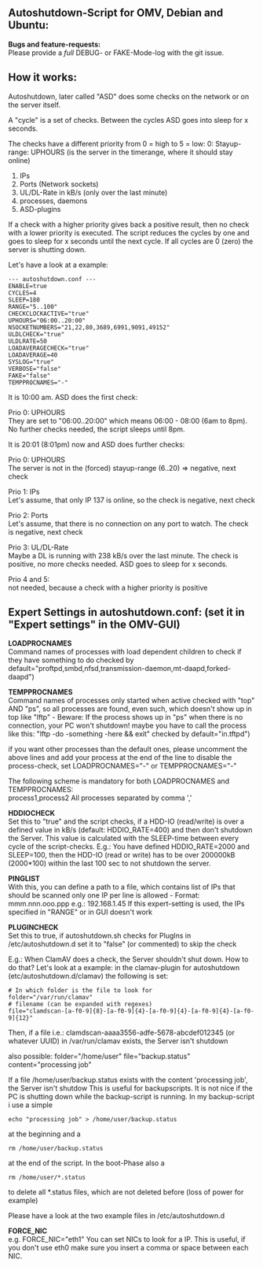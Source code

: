 Autoshutdown-Script for OMV, Debian and Ubuntu:
-----------------------------------------------

__Bugs and feature-requests:__  
Please provide a _full_ DEBUG- or FAKE-Mode-log with the git issue.


How it works:
-------------
Autoshutdown, later called "ASD" does some checks on the network or on the server itself.

A "cycle" is a set of checks. Between the cycles ASD goes into sleep for x seconds.

The checks have a different priority from 0 = high to 5 = low:
0: Stayup-range: UPHOURS (is the server in the timerange, where it should stay online)

1. IPs
2. Ports (Network sockets)
3. UL/DL-Rate in kB/s (only over the last minute)
4. processes, daemons
5. ASD-plugins

If a check with a higher priority gives back a positive result, then no check
with a lower priority is executed. The script reduces the cycles by one and
goes to sleep for x seconds until the next cycle. If all cycles are 0 (zero)
the server is shutting down.

Let's have a look at a example:

    --- autoshutdown.conf ---
    ENABLE=true
    CYCLES=4
    SLEEP=180
    RANGE="5..100"
    CHECKCLOCKACTIVE="true"
    UPHOURS="06:00..20:00"
    NSOCKETNUMBERS="21,22,80,3689,6991,9091,49152"
    ULDLCHECK="true"
    ULDLRATE=50
    LOADAVERAGECHECK="true"
    LOADAVERAGE=40
    SYSLOG="true"
    VERBOSE="false"
    FAKE="false"
    TEMPPROCNAMES="-"

It is 10:00 am. ASD does the first check:

Prio 0: UPHOURS  
They are set to "06:00..20:00" which means 06:00 - 08:00 (6am to 8pm). No
further checks needed, the script sleeps until 8pm.

It is 20:01 (8:01pm) now and ASD does further checks:

Prio 0: UPHOURS  
The server is not in the (forced) stayup-range (6..20) => negative, next check

Prio 1: IPs  
Let's assume, that only IP 137 is online, so the check is negative, next check

Prio 2: Ports  
Let's assume, that there is no connection on any port to watch. The check is negative, next check

Prio 3: UL/DL-Rate  
Maybe a DL is running with 238 kB/s over the last minute. The check is positive, no more checks needed.
ASD goes to sleep for x seconds.

Prio 4 and 5:  
not needed, because a check with a higher priority is positive


Expert Settings in autoshutdown.conf: (set it in "Expert settings" in the OMV-GUI)
-------------------------------------
__LOADPROCNAMES__  
Command names of processes with load dependent children to check if they have something to do
checked by default="proftpd,smbd,nfsd,transmission-daemon,mt-daapd,forked-daapd")

__TEMPPROCNAMES__  
Command names of processes only started when active
checked with "top" AND "ps", so all processes are found, even such, which doesn't show up in top
like "lftp" - Beware: If the process shows up in "ps" when there is no connection, your PC won't shutdown!
maybe you have to call the process like this: "lftp -do -something -here && exit"
checked by default="in.tftpd")

if you want other processes than the default ones, please uncomment the above lines and add your process at the end of the line
to disable the process-check, set LOADPROCNAMES="-" or TEMPPROCNAMES="-"

The following scheme is mandatory for both LOADPROCNAMES and TEMPPROCNAMES:  
process1,process2 
All processes separated by comma ','

__HDDIOCHECK__  
Set this to "true" and the script checks, if a HDD-IO (read/write) is over a defined value in kB/s (default: HDDIO_RATE=400)
and then don't shutdown the Server. This value is calculated with the SLEEP-time between every cycle of the script-checks.
E.g.: You have defined HDDIO_RATE=2000 and SLEEP=100, then the HDD-IO (read or write) has to be over 200000kB (2000*100) within the
last 100 sec to not shutdown the server.

__PINGLIST__  
With this, you can define a path to a file, which contains list of IPs that should be scanned
only one IP per line is allowed - Format: mmm.nnn.ooo.ppp e.g.: 192.168.1.45
If this expert-setting is used, the IPs specified in "RANGE" or in GUI doesn't work

__PLUGINCHECK__  
Set this to true, if autoshutdown.sh checks for PlugIns in /etc/autoshutdown.d
set it to "false" (or commented) to skip the check

E.g.: When ClamAV does a check, the Server shouldn't shut down. How to do that?
Let's look at a example: in the clamav-plugin for autoshutdown (etc/autoshutdown.d/clamav) the following is set:

    # In which folder is the file to look for
    folder="/var/run/clamav"
    # filename (can be expanded with regexes)
    file="clamdscan-[a-f0-9]{8}-[a-f0-9]{4}-[a-f0-9]{4}-[a-f0-9]{4}-[a-f0-9]{12}"

Then, if a file i.e.: clamdscan-aaaa3556-adfe-5678-abcdef012345 (or whatever UUID) in /var/run/clamav exists, the Server isn't shutdown

also possible:
    folder="/home/user"
    file="backup.status"
    content="processing job"

If a file /home/user/backup.status exists with the content 'processing job', the Server isn't shutdow
This is useful for backupscripts. It is not nice if the PC is shutting down while the backup-script is running.
In my backup-script i use a simple

    echo "processing job" > /home/user/backup.status

at the beginning and a

    rm /home/user/backup.status

at the end of the script. In the boot-Phase also a

    rm /home/user/*.status

to delete all *.status files, which are not deleted before (loss of power for example)

Please have a look at the two example files in /etc/autoshutdown.d

__FORCE_NIC__  
e.g. FORCE_NIC="eth1" You can set NICs to look for a IP. This is useful, if
you don't use eth0 make sure you insert a comma or space between each NIC.
